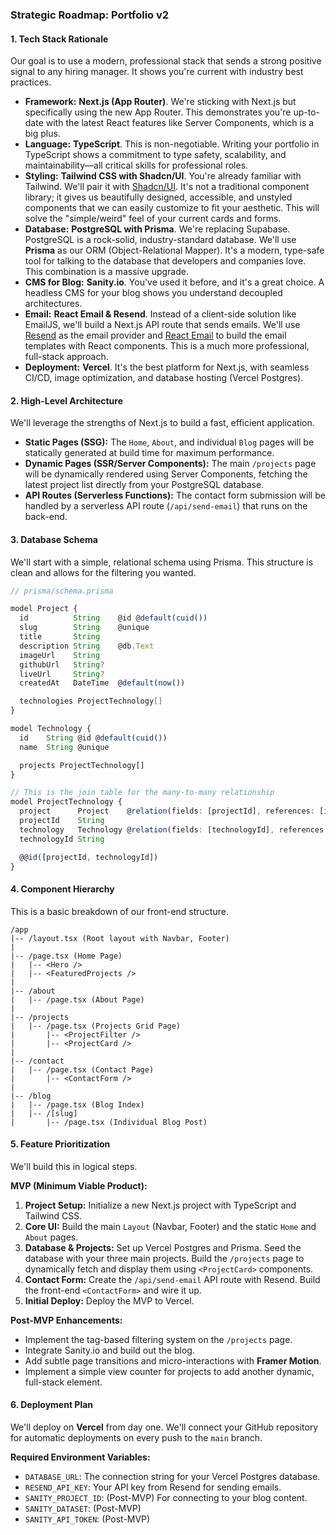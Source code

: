 ### **Strategic Roadmap: Portfolio v2**

#### **1. Tech Stack Rationale**

Our goal is to use a modern, professional stack that sends a strong positive signal to any hiring manager. It shows you're current with industry best practices.

- **Framework:** **Next.js (App Router)**. We're sticking with Next.js but specifically using the new App Router. This demonstrates you're up-to-date with the latest React features like Server Components, which is a big plus.
- **Language:** **TypeScript**. This is non-negotiable. Writing your portfolio in TypeScript shows a commitment to type safety, scalability, and maintainability—all critical skills for professional roles.
- **Styling:** **Tailwind CSS with Shadcn/UI**. You're already familiar with Tailwind. We'll pair it with [Shadcn/UI](https://ui.shadcn.com/). It's not a traditional component library; it gives us beautifully designed, accessible, and unstyled components that we can easily customize to fit your aesthetic. This will solve the "simple/weird" feel of your current cards and forms.
- **Database:** **PostgreSQL with Prisma**. We're replacing Supabase. PostgreSQL is a rock-solid, industry-standard database. We'll use **Prisma** as our ORM (Object-Relational Mapper). It's a modern, type-safe tool for talking to the database that developers and companies love. This combination is a massive upgrade.
- **CMS for Blog:** **Sanity.io**. You've used it before, and it's a great choice. A headless CMS for your blog shows you understand decoupled architectures.
- **Email:** **React Email & Resend**. Instead of a client-side solution like EmailJS, we'll build a Next.js API route that sends emails. We'll use [Resend](https://resend.com/) as the email provider and [React Email](https://react.email/) to build the email templates with React components. This is a much more professional, full-stack approach.
- **Deployment:** **Vercel**. It's the best platform for Next.js, with seamless CI/CD, image optimization, and database hosting (Vercel Postgres).

#### **2. High-Level Architecture**

We'll leverage the strengths of Next.js to build a fast, efficient application.

- **Static Pages (SSG):** The `Home`, `About`, and individual `Blog` pages will be statically generated at build time for maximum performance.
- **Dynamic Pages (SSR/Server Components):** The main `/projects` page will be dynamically rendered using Server Components, fetching the latest project list directly from your PostgreSQL database.
- **API Routes (Serverless Functions):** The contact form submission will be handled by a serverless API route (`/api/send-email`) that runs on the back-end.

#### **3. Database Schema**

We'll start with a simple, relational schema using Prisma. This structure is clean and allows for the filtering you wanted.

```typescript
// prisma/schema.prisma

model Project {
  id          String    @id @default(cuid())
  slug        String    @unique
  title       String
  description String    @db.Text
  imageUrl    String
  githubUrl   String?
  liveUrl     String?
  createdAt   DateTime  @default(now())

  technologies ProjectTechnology[]
}

model Technology {
  id    String @id @default(cuid())
  name  String @unique

  projects ProjectTechnology[]
}

// This is the join table for the many-to-many relationship
model ProjectTechnology {
  project      Project    @relation(fields: [projectId], references: [id])
  projectId    String
  technology   Technology @relation(fields: [technologyId], references: [id])
  technologyId String

  @@id([projectId, technologyId])
}
```

#### **4. Component Hierarchy**

This is a basic breakdown of our front-end structure.

```
/app
|-- /layout.tsx (Root layout with Navbar, Footer)
|
|-- /page.tsx (Home Page)
|   |-- <Hero />
|   |-- <FeaturedProjects />
|
|-- /about
|   |-- /page.tsx (About Page)
|
|-- /projects
|   |-- /page.tsx (Projects Grid Page)
|       |-- <ProjectFilter />
|       |-- <ProjectCard />
|
|-- /contact
|   |-- /page.tsx (Contact Page)
|       |-- <ContactForm />
|
|-- /blog
|   |-- /page.tsx (Blog Index)
|   |-- /[slug]
|       |-- /page.tsx (Individual Blog Post)

```

#### **5. Feature Prioritization**

We'll build this in logical steps.

**MVP (Minimum Viable Product):**

1.  **Project Setup:** Initialize a new Next.js project with TypeScript and Tailwind CSS.
2.  **Core UI:** Build the main `Layout` (Navbar, Footer) and the static `Home` and `About` pages.
3.  **Database & Projects:** Set up Vercel Postgres and Prisma. Seed the database with your three main projects. Build the `/projects` page to dynamically fetch and display them using `<ProjectCard>` components.
4.  **Contact Form:** Create the `/api/send-email` API route with Resend. Build the front-end `<ContactForm>` and wire it up.
5.  **Initial Deploy:** Deploy the MVP to Vercel.

**Post-MVP Enhancements:**

- Implement the tag-based filtering system on the `/projects` page.
- Integrate Sanity.io and build out the blog.
- Add subtle page transitions and micro-interactions with **Framer Motion**.
- Implement a simple view counter for projects to add another dynamic, full-stack element.

#### **6. Deployment Plan**

We'll deploy on **Vercel** from day one. We'll connect your GitHub repository for automatic deployments on every push to the `main` branch.

**Required Environment Variables:**

- `DATABASE_URL`: The connection string for your Vercel Postgres database.
- `RESEND_API_KEY`: Your API key from Resend for sending emails.
- `SANITY_PROJECT_ID`: (Post-MVP) For connecting to your blog content.
- `SANITY_DATASET`: (Post-MVP)
- `SANITY_API_TOKEN`: (Post-MVP)

